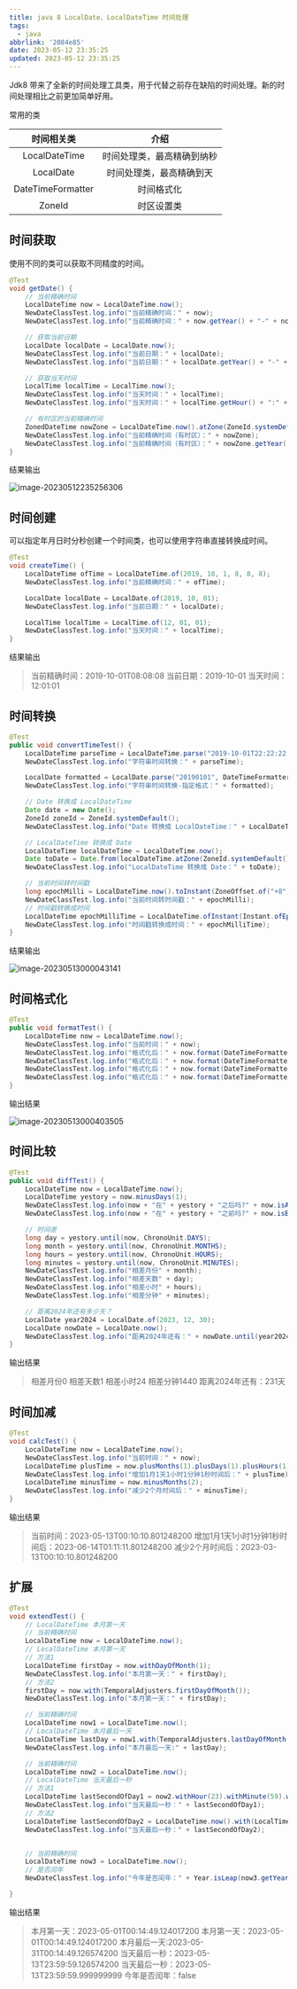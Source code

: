 ```yaml
---
title: java 8 LocalDate、LocalDateTime 时间处理
tags:
  - java
abbrlink: '2084e85'
date: 2023-05-12 23:35:25
updated: 2023-05-12 23:35:25
---
```



Jdk8 带来了全新的时间处理工具类，用于代替之前存在缺陷的时间处理。新的时间处理相比之前更加简单好用。

常用的类

|    时间相关类     |            介绍            |
| :---------------: | :------------------------: |
|   LocalDateTime   | 时间处理类，最高精确到纳秒 |
|     LocalDate     |  时间处理类，最高精确到天  |
| DateTimeFormatter |         时间格式化         |
|      ZoneId       |         时区设置类         |

## 时间获取

使用不同的类可以获取不同精度的时间。

```java
@Test
void getDate() {
    // 当前精确时间
    LocalDateTime now = LocalDateTime.now();
    NewDateClassTest.log.info("当前精确时间：" + now);
    NewDateClassTest.log.info("当前精确时间：" + now.getYear() + "-" + now.getMonthValue() + "-" + now.getDayOfMonth() + " " + now.getHour() + "-" + now.getMinute() + "-" + now.getSecond());

    // 获取当前日期
    LocalDate localDate = LocalDate.now();
    NewDateClassTest.log.info("当前日期：" + localDate);
    NewDateClassTest.log.info("当前日期：" + localDate.getYear() + "-" + localDate.getMonthValue() + "-" + localDate.getDayOfMonth());

    // 获取当天时间
    LocalTime localTime = LocalTime.now();
    NewDateClassTest.log.info("当天时间：" + localTime);
    NewDateClassTest.log.info("当天时间：" + localTime.getHour() + ":" + localTime.getMinute() + ":" + localTime.getSecond());

    // 有时区的当前精确时间
    ZonedDateTime nowZone = LocalDateTime.now().atZone(ZoneId.systemDefault());
    NewDateClassTest.log.info("当前精确时间（有时区）：" + nowZone);
    NewDateClassTest.log.info("当前精确时间（有时区）：" + nowZone.getYear() + "-" + nowZone.getMonthValue() + "-" + nowZone.getDayOfMonth() + " " + nowZone.getHour() + "-" + nowZone.getMinute() + "-" + nowZone.getSecond());
}
```

结果输出

![image-20230512235256306](https://hougen.oss-cn-guangzhou.aliyuncs.com/blog-img/1710675829-202305122352745.png)

## 时间创建

可以指定年月日时分秒创建一个时间类，也可以使用字符串直接转换成时间。

```java
@Test
void createTime() {
    LocalDateTime ofTime = LocalDateTime.of(2019, 10, 1, 8, 8, 8);
    NewDateClassTest.log.info("当前精确时间：" + ofTime);

    LocalDate localDate = LocalDate.of(2019, 10, 01);
    NewDateClassTest.log.info("当前日期：" + localDate);

    LocalTime localTime = LocalTime.of(12, 01, 01);
    NewDateClassTest.log.info("当天时间：" + localTime);
}
```

结果输出

>   当前精确时间：2019-10-01T08:08:08
>   当前日期：2019-10-01
>   当天时间：12:01:01

## 时间转换

```java
@Test
public void convertTimeTest() {
    LocalDateTime parseTime = LocalDateTime.parse("2019-10-01T22:22:22.222");
    NewDateClassTest.log.info("字符串时间转换：" + parseTime);

    LocalDate formatted = LocalDate.parse("20190101", DateTimeFormatter.BASIC_ISO_DATE);
    NewDateClassTest.log.info("字符串时间转换-指定格式：" + formatted);

    // Date 转换成 LocalDateTime
    Date date = new Date();
    ZoneId zoneId = ZoneId.systemDefault();
    NewDateClassTest.log.info("Date 转换成 LocalDateTime：" + LocalDateTime.ofInstant(date.toInstant(), zoneId));

    // LocalDateTime 转换成 Date
    LocalDateTime localDateTime = LocalDateTime.now();
    Date toDate = Date.from(localDateTime.atZone(ZoneId.systemDefault()).toInstant());
    NewDateClassTest.log.info("LocalDateTime 转换成 Date：" + toDate);

    // 当前时间转时间戳
    long epochMilli = LocalDateTime.now().toInstant(ZoneOffset.of("+8")).toEpochMilli();
    NewDateClassTest.log.info("当前时间转时间戳：" + epochMilli);
    // 时间戳转换成时间
    LocalDateTime epochMilliTime = LocalDateTime.ofInstant(Instant.ofEpochMilli(epochMilli), ZoneId.systemDefault());
    NewDateClassTest.log.info("时间戳转换成时间：" + epochMilliTime);
}
```

结果输出

![image-20230513000043141](https://hougen.oss-cn-guangzhou.aliyuncs.com/blog-img/1710675834-202305130000646.png)

## 时间格式化

```java
@Test
public void formatTest() {
    LocalDateTime now = LocalDateTime.now();
    NewDateClassTest.log.info("当前时间：" + now);
    NewDateClassTest.log.info("格式化后：" + now.format(DateTimeFormatter.ISO_LOCAL_DATE_TIME));
    NewDateClassTest.log.info("格式化后：" + now.format(DateTimeFormatter.ISO_LOCAL_DATE));
    NewDateClassTest.log.info("格式化后：" + now.format(DateTimeFormatter.ISO_LOCAL_TIME));
    NewDateClassTest.log.info("格式化后：" + now.format(DateTimeFormatter.ofPattern("YYYY-MM-dd hh:mm:ss")));
}
```

输出结果

![image-20230513000403505](https://hougen.oss-cn-guangzhou.aliyuncs.com/blog-img/1710675839-202305130004601.png)

## 时间比较

```java
@Test
public void diffTest() {
    LocalDateTime now = LocalDateTime.now();
    LocalDateTime yestory = now.minusDays(1);
    NewDateClassTest.log.info(now + "在" + yestory + "之后吗?" + now.isAfter(yestory));
    NewDateClassTest.log.info(now + "在" + yestory + "之前吗?" + now.isBefore(yestory));

    // 时间差
    long day = yestory.until(now, ChronoUnit.DAYS);
    long month = yestory.until(now, ChronoUnit.MONTHS);
    long hours = yestory.until(now, ChronoUnit.HOURS);
    long minutes = yestory.until(now, ChronoUnit.MINUTES);
    NewDateClassTest.log.info("相差月份" + month);
    NewDateClassTest.log.info("相差天数" + day);
    NewDateClassTest.log.info("相差小时" + hours);
    NewDateClassTest.log.info("相差分钟" + minutes);

    // 距离2024年还有多少天？
    LocalDate year2024 = LocalDate.of(2023, 12, 30);
    LocalDate nowDate = LocalDate.now();
    NewDateClassTest.log.info("距离2024年还有：" + nowDate.until(year2024, ChronoUnit.DAYS) + "天");
}
```

输出结果

>   相差月份0
>   相差天数1
>   相差小时24
>   相差分钟1440
>   距离2024年还有：231天

## 时间加减

```java
@Test
void calcTest() {
    LocalDateTime now = LocalDateTime.now();
    NewDateClassTest.log.info("当前时间：" + now);
    LocalDateTime plusTime = now.plusMonths(1).plusDays(1).plusHours(1).plusMinutes(1).plusSeconds(1);
    NewDateClassTest.log.info("增加1月1天1小时1分钟1秒时间后：" + plusTime);
    LocalDateTime minusTime = now.minusMonths(2);
    NewDateClassTest.log.info("减少2个月时间后：" + minusTime);
}
```

输出结果

>   当前时间：2023-05-13T00:10:10.801248200
>   增加1月1天1小时1分钟1秒时间后：2023-06-14T01:11:11.801248200
>   减少2个月时间后：2023-03-13T00:10:10.801248200

## 扩展

```java
@Test
void extendTest() {
    // LocalDateTime 本月第一天
    // 当前精确时间
    LocalDateTime now = LocalDateTime.now();
    // LocalDateTime 本月第一天
    // 方法1
    LocalDateTime firstDay = now.withDayOfMonth(1);
    NewDateClassTest.log.info("本月第一天：" + firstDay);
    // 方法2
    firstDay = now.with(TemporalAdjusters.firstDayOfMonth());
    NewDateClassTest.log.info("本月第一天：" + firstDay);

    // 当前精确时间
    LocalDateTime now1 = LocalDateTime.now();
    // LocalDateTime 本月最后一天
    LocalDateTime lastDay = now1.with(TemporalAdjusters.lastDayOfMonth());
    NewDateClassTest.log.info("本月最后一天:" + lastDay);

    // 当前精确时间
    LocalDateTime now2 = LocalDateTime.now();
    // LocalDateTime 当天最后一秒
    // 方法1
    LocalDateTime lastSecondOfDay1 = now2.withHour(23).withMinute(59).withSecond(59);
    NewDateClassTest.log.info("当天最后一秒：" + lastSecondOfDay1);
    // 方法2
    LocalDateTime lastSecondOfDay2 = LocalDateTime.now().with(LocalTime.MAX);
    NewDateClassTest.log.info("当天最后一秒：" + lastSecondOfDay2);


    // 当前精确时间
    LocalDateTime now3 = LocalDateTime.now();
    // 是否闰年
    NewDateClassTest.log.info("今年是否闰年：" + Year.isLeap(now3.getYear()));

}
```

输出结果

>   本月第一天：2023-05-01T00:14:49.124017200
>   本月第一天：2023-05-01T00:14:49.124017200
>   本月最后一天:2023-05-31T00:14:49.126574200
>   当天最后一秒：2023-05-13T23:59:59.126574200
>   当天最后一秒：2023-05-13T23:59:59.999999999
>   今年是否闰年：false

